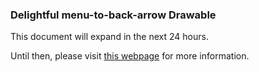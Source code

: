 ### Delightful menu-to-back-arrow Drawable

This document will expand in the next 24 hours.

Until then, please visit [this webpage](http://tslamic.github.io/android-menu-icon/) for more information.